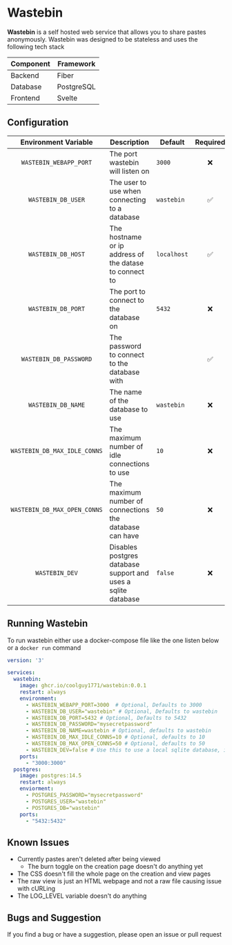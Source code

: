 # Wastebin

**Wastebin** is a self hosted web service that allows you to share pastes anonymously. Wastebin was designed to be stateless and uses the following tech stack

| Component |  Framework |
|-----------|------------|
| Backend   | Fiber      |
| Database  | PostgreSQL |
| Frontend  | Svelte     |

## Configuration

| Environment Variable         | Description                                                    | Default     | Required |
|:----------------------------:|----------------------------------------------------------------|-------------|:--------:|
| `WASTEBIN_WEBAPP_PORT`       |  The port wastebin will listen on                              | `3000`      | ❌       |
| `WASTEBIN_DB_USER`           |  The user to use when connecting to a database                 | `wastebin`  | ✅       |
| `WASTEBIN_DB_HOST`           |  The hostname or ip address of the datase to connect to        | `localhost` | ✅       |
| `WASTEBIN_DB_PORT`           |  The port to connect to the database on                        | `5432`      | ❌       |
| `WASTEBIN_DB_PASSWORD`       |  The password to connect to the database with                  |             | ✅       |
| `WASTEBIN_DB_NAME`           |  The name of the database to use                               | `wastebin`  | ❌       |
| `WASTEBIN_DB_MAX_IDLE_CONNS` |  The maximum number of idle connections to use                 | `10`        | ❌       |
| `WASTEBIN_DB_MAX_OPEN_CONNS` |  The maximum number of connections the database can have       | `50`        | ❌       |
| `WASTEBIN_DEV`               |  Disables postgres database support and uses a sqlite database | `false`     | ❌       |

## Running Wastebin

To run wastebin either use a docker-compose file like the one listen below or a `docker run` command

```yaml
version: '3'

services:
  wastebin:
    image: ghcr.io/coolguy1771/wastebin:0.0.1
    restart: always
    environment:
      - WASTEBIN_WEBAPP_PORT=3000  # Optional, Defaults to 3000
      - WASTEBIN_DB_USER="wastebin" # Optional, Defaults to wastebin
      - WASTEBIN_DB_PORT=5432 # Optional, Defaults to 5432
      - WASTEBIN_DB_PASSWORD="mysecretpassword"
      - WASTEBIN_DB_NAME=wastebin # Optional, defaults to wastebin
      - WASTEBIN_DB_MAX_IDLE_CONNS=10 # Optional, defaults to 10
      - WASTEBIN_DB_MAX_OPEN_CONNS=50 # Optional, defaults to 50
      - WASTEBIN_DEV=false # Use this to use a local sqlite database, if you want persistance you will need to specify a volume 
    ports:
      - "3000:3000"
  postgres:
    image: postgres:14.5
    restart: always
    enviorment:
      - POSTGRES_PASSWORD="mysecretpassword"
      - POSTGRES_USER="wastebin"
      - POSTGRES_DB="wastebin"
    ports:
      - "5432:5432"
```

## Known Issues

- Currently pastes aren't deleted after being viewed
  - The burn toggle on the creation page doesn't do anything yet
- The CSS doesn't fill the whole page on the creation and view pages
- The raw view is just an HTML webpage and not a raw file causing issue with cURLing
- The LOG_LEVEL variable doesn't do anything

## Bugs and Suggestion

If you find a bug or have a suggestion, please open an issue or pull request
